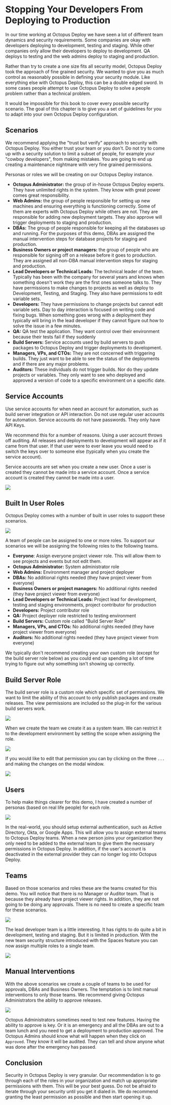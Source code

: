 # Stopping Your Developers From Deploying to Production

In our time working at Octopus Deploy we have seen a lot of different team dynamics and security requirements.  Some companies are okay with developers deploying to development, testing and staging.  While other companies only allow their developers to deploy to development.  QA deploys to testing and the web admins deploy to staging and production.  

Rather than try to create a one size fits all security model, Octopus Deploy took the approach of fine grained security.  We wanted to give you as much control as reasonably possible in defining your security module.  Like everything else with Octopus Deploy, this can be a double edged sword.  In some cases people attempt to use Octopus Deploy to solve a people problem rather than a technical problem.

It would be impossible for this book to cover every possible security scenario.  The goal of this chapter is to give you a set of guidelines for you to adapt into your own Octopus Deploy configuration.

## Scenarios

We recommend applying the "trust but verify" approach to security with Octopus Deploy.  You either trust your team or you don't.  Do not try to come up with a security solution to limit a subset of people, for example your "cowboy developers", from making mistakes.  You are going to end up creating a maintenance nightmare with very fine grained permissions.

Personas or roles we will be creating on our Octopus Deploy instance.

- **Octopus Administrator:** the group of in-house Octopus Deploy experts.  They have unlimited rights in the system.  They know with great power comes great responsibility.
- **Web Admins:** the group of people responsible for setting up new machines and ensuring everything is functioning correctly.  Some of them are experts with Octopus Deploy while others are not.  They are responsible for adding new deployment targets.  They also approve will trigger deployments to staging and production.
- **DBAs:** The group of people responsible for keeping all the databases up and running.  For the purposes of this demo, DBAs are assigned the manual intervention steps for database projects for staging and production.
- **Business Owners or project managers:** the group of people who are responsible for signing off on a release before it goes to production.  They are assigned all non-DBA manual intervention steps for staging and production.
- **Lead Developers or Technical Leads:** The technical leader of the team.  Typically has been with the company for several years and knows when something doesn't work they are the first ones someone talks to.  They have permissions to make changes to projects as well as deploy to Development, Testing, and Staging.  They also have permissions to edit variable sets.  
- **Developers:** They have permissions to change projects but cannot edit variable sets.  Day to day interaction is focused on writing code and fixing bugs.  When something goes wrong with a deployment they typically will bring in the lead developer if they cannot figure out how to solve the issue in a few minutes.
- **QA:** QA test the application.  They want control over their environment because their tests fail if they suddenly
- **Build Servers:** Service accounts used by build servers to push packages to Octopus Deploy and trigger deployments to development.  
- **Managers, VPs, and CTOs:** They are not concerned with triggering builds.  They just want to be able to see the status of the deployments and if there are any major problems.
- **Auditors:** These individuals do not trigger builds.  Nor do they update projects or variables.  They only want to see who deployed and approved a version of code to a specific environment on a specific date.

## Service Accounts

Use service accounts for when need an account for automation, such as build server integration or API interaction.  Do not use regular user accounts for automation.  Service accounts do not have passwords.  They only have API Keys.

We recommend this for a number of reasons.  Using a user account throws off auditing.  All releases and deployments to development will appear as if it came from that user.  If that user were to ever leave you would need to switch the keys over to someone else (typically when you create the service account).  

Service accounts are set when you create a new user.  Once a user is created they cannot be made into a service account.  Once a service account is created they cannot be made into a user.

![](images/teamsecurity-createserviceaccount.png)

## Built In User Roles

Octopus Deploy comes with a number of built in user roles to support these scenarios.

![](images/teamsecurity-builtinroles.png)

A team of people can be assigned to one or more roles.  To support our scenarios we will be assigning the following roles to the following teams.

- **Everyone**: Assign everyone project viewer role.  This will allow them to see projects and events but not edit them.
- **Octopus Administrator:** System administrator role
- **Web Admins:** Environment manager and project deployer
- **DBAs:** No additional rights needed (they have project viewer from everyone)
- **Business Owners or project managers:** No additional rights needed (they have project viewer from everyone)
- **Lead Developers or Technical Leads:** Project lead for development, testing and staging environments, project contributor for production
- **Developers:** Project contributor role
- **QA:** Project deployer role restricted to testing environment
- **Build Servers:** Custom role called "Build Server Role"
- **Managers, VPs, and CTOs:** No additional rights needed (they have project viewer from everyone)
- **Auditors:** No additional rights needed (they have project viewer from everyone)

We typically don't recommend creating your own custom role (except for the build server role below) as you could end up spending a lot of time trying to figure out why something isn't showing up correctly.  

## Build Server Role

The build server role is a custom role which specific set of permissions.  We want to limit the ability of this account to only publish packages and create releases.  The view permissions are included so the plug-in for the various build servers work.

![](images/teamsecurity-buildserverrole.png)

When we create the team we create it as a system team.  We can restrict it to the development environment by setting the scope when assigning the role.

![](images/teamsecurity-buildserverteam.png)

If you would like to edit that permission you can by clicking on the three `...` and making the changes on the modal window.

![](images/teamsecurity-settingrole.png)

## Users

To help make things clearer for this demo, I have created a number of personas (based on real life people) for each role.

![](images/teamsecurity-personas.png)

In the real-world, you should setup external authentication, such as Active Directory, Okta, or Google Apps.  This will allow you to assign external teams to Octopus Deploy teams.  When a new person joins your organization they only need to be added to the external team to give them the necessary permissions in Octopus Deploy.  In addition, if the user's account is deactivated in the external provider they can no longer log into Octopus Deploy.  

## Teams

Based on those scenarios and roles these are the teams created for this demo.  You will notice that there is no Manager or Auditor team.  That is because they already have project viewer rights.  In addition, they are not going to be doing any approvals.  There is no need to create a specific team for these scenarios.

![](images/teamsecurity-teams.png)

The lead developer team is a little interesting.  It has rights to do quite a bit in development, testing and staging.  But it is limited in production.  With the new team security structure introduced with the Spaces feature you can now assign multiple roles to a single team.

![](images/teamsecurity-leaddeveloperpermissions.png)

## Manual Interventions

With the above scenarios we create a couple of teams to be used for approvals, DBAs and Business Owners.  The temptation is to limit manual interventions to only those teams.  We recommend giving Octopus Administrators the ability to approve releases.

![](images/teamsecurity-manualintervention.png)

Octopus Administrators sometimes need to test new features.  Having the ability to approve is key.  Or it is an emergency and all the DBAs are out to a team lunch and you need to get a deployment to production approved.  The Octopus Admins should know what will happen when they click on `Approved`.  They know it will be audited.  They can tell and show anyone what was done after the emergency has passed.

## Conclusion

Security in Octopus Deploy is very granular.  Our recommendation is to go through each of the roles in your organization and match up appropriate permissions with them.  This will be your best guess.  Do not be afraid to iterate through your security until you get it dialed in.  We do recommend granting the least permission as possible and then start opening it up.